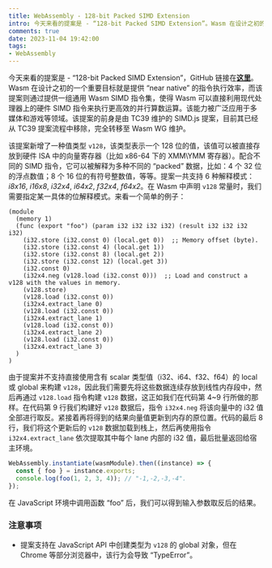 ```yaml
---
title: WebAssembly - 128-bit Packed SIMD Extension
intro: 今天来看的提案是 - “128-bit Packed SIMD Extension”。Wasm 在设计之初的一个重要目标就是提供 “near native” 的指令执行效率，而该提案则通过提供一组通用 Wasm SIMD 指令集，使得 Wasm 可以直接利用现代处理器上的硬件 SIMD 指令来执行更高效的并行算数运算。该能力被广泛应用于多媒体和游戏等领域。
comments: true
date: 2023-11-04 19:42:00
tags:
- WebAssembly
---
```


今天来看的提案是 - “128-bit Packed SIMD Extension”，GitHub 链接在<b>[这里](https://github.com/WebAssembly/simd/blob/main/proposals/simd/SIMD.md)</b>。Wasm 在设计之初的一个重要目标就是提供 “near native” 的指令执行效率，而该提案则通过提供一组通用 Wasm SIMD 指令集，使得 Wasm 可以直接利用现代处理器上的硬件 SIMD 指令来执行更高效的并行算数运算。该能力被广泛应用于多媒体和游戏等领域。该提案的前身是由 TC39 维护的 SIMD.js 提案，目前其已经从 TC39 提案流程中移除，完全转移至 Wasm WG 维护。

该提案新增了一种值类型 `v128`，该类型表示一个 128 位的值，该值可以被直接存放到硬件 ISA 中的向量寄存器（比如 x86-64 下的 XMM\YMM 寄存器）。配合不同的 SIMD 指令，它可以被解释为多种不同的 “packed” 数据，比如：4 个 32 位的浮点数值；8 个 16 位的有符号整数值，等等。提案一共支持 6 种解释模式：<i>i8x16</i>, <i>i16x8</i>, <i>i32x4</i>, <i>i64x2</i>, <i>f32x4</i>, <i>f64x2</i>。在 Wasm 中声明 `v128` 常量时，我们需要指定某一具体的位解释模式。来看一个简单的例子：

```wat
(module
  (memory 1)
  (func (export "foo") (param i32 i32 i32 i32) (result i32 i32 i32 i32)
    (i32.store (i32.const 0) (local.get 0))  ;; Memory offset (byte).
    (i32.store (i32.const 4) (local.get 1))
    (i32.store (i32.const 8) (local.get 2))
    (i32.store (i32.const 12) (local.get 3))
    (i32.const 0)  
    (i32x4.neg (v128.load (i32.const 0)))  ;; Load and construct a v128 with the values in memory.
    (v128.store)
    (v128.load (i32.const 0))
    (i32x4.extract_lane 0)
    (v128.load (i32.const 0)) 
    (i32x4.extract_lane 1)
    (v128.load (i32.const 0))
    (i32x4.extract_lane 2)
    (v128.load (i32.const 0))
    (i32x4.extract_lane 3)
  )
) 
```

由于提案并不支持直接使用含有 scalar 类型值（i32、i64、f32、f64）的 local 或 global 来构建 `v128`，因此我们需要先将这些数据连续存放到线性内存段中，然后再通过 `v128.load` 指令构建 `v128` 数据，这正如我们在代码第 4~9 行所做的那样。在代码第 9 行我们构建好 `v128` 数据后，指令 `i32x4.neg` 将该向量中的 i32 值全部进行取反。紧接着再将得到的结果向量值更新到内存的原位置。代码的最后 8 行，我们将这个更新后的 `v128` 数据加载到栈上，然后再使用指令 `i32x4.extract_lane` 依次提取其中每个 lane 内部的 i32 值，最后批量返回给宿主环境。

```javascript
WebAssembly.instantiate(wasmModule).then((instance) => { 
  const { foo } = instance.exports;
  console.log(foo(1, 2, 3, 4)); // "-1,-2,-3,-4".
});                  
```

在 JavaScript 环境中调用函数 “foo” 后，我们可以得到输入参数取反后的结果。


### 注意事项

* 提案支持在 JavaScript API 中创建类型为 `v128` 的 global 对象，但在 Chrome 等部分浏览器中，该行为会导致 “TypeError”。

